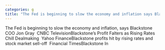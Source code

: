 ```yaml
---
categories: g
title: "The Fed is beginning to slow the economy and inflation says Blackstone COO Jon Gray  CNBC Television"
---
```

The Fed is beginning to slow the economy and inflation, says Blackstone COO Jon Gray&nbsp;&nbsp;CNBC TelevisionBlackstone’s Profit Falters as Rising Rates Chill Dealmaking&nbsp;&nbsp;Yahoo FinanceBlackstone profits hit by rising rates and stock market sell-off&nbsp;&nbsp;Financial TimesBlackstone In